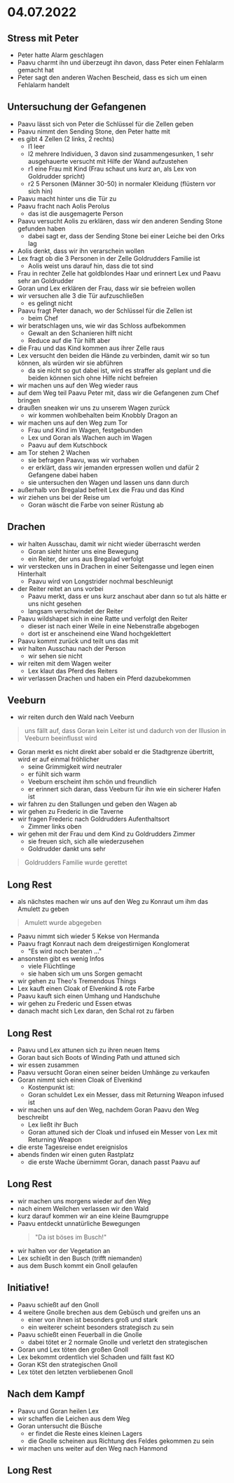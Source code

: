 # 04.07.2022
## Stress mit Peter
- Peter hatte Alarm geschlagen
- Paavu charmt ihn und überzeugt ihn davon, dass Peter einen Fehlalarm gemacht hat
- Peter sagt den anderen Wachen Bescheid, dass es sich um einen Fehlalarm handelt

## Untersuchung der Gefangenen
- Paavu lässt sich von Peter die Schlüssel für die Zellen geben
- Paavu nimmt den Sending Stone, den Peter hatte mit
- es gibt 4 Zellen (2 links, 2 rechts)
    - l1 leer
    - l2 mehrere Individuen, 3 davon sind zusammengesunken, 1 sehr ausgehauerte versucht mit Hilfe der Wand aufzustehen
    - r1 eine Frau mit Kind (Frau schaut uns kurz an, als Lex von Goldrudder spricht)
    - r2 5 Personen (Männer 30-50) in normaler Kleidung (flüstern vor sich hin)
- Paavu macht hinter uns die Tür zu
- Paavu fracht nach Aolis Perolus
    - das ist die ausgemagerte Person
- Paavu versucht Aolis zu erklären, dass wir den anderen Sending Stone gefunden haben
    - dabei sagt er, dass der Sending Stone bei einer Leiche bei den Orks lag
- Aolis denkt, dass wir ihn verarschein wollen
- Lex fragt ob die 3 Personen in der Zelle Goldrudders Familie ist
    - Aolis weist uns darauf hin, dass die tot sind
- Frau in rechter Zelle hat goldblondes Haar und erinnert Lex und Paavu sehr an Goldrudder
- Goran und Lex erklären der Frau, dass wir sie befreien wollen
- wir versuchen alle 3 die Tür aufzuschließen
    - es gelingt nicht
- Paavu fragt Peter danach, wo der Schlüssel für die Zellen ist
    - beim Chef
- wir beratschlagen uns, wie wir das Schloss aufbekommen
    - Gewalt an den Schanieren hilft nicht
    - Reduce auf die Tür hilft aber
- die Frau und das Kind kommen aus ihrer Zelle raus
- Lex versucht den beiden die Hände zu verbinden, damit wir so tun können, als würden wir sie abführen
    - da sie nicht so gut dabei ist, wird es straffer als geplant und die beiden können sich ohne Hilfe nicht befreien
- wir machen uns auf den Weg wieder raus
- auf dem Weg teil Paavu Peter mit, dass wir die Gefangenen zum Chef bringen
- draußen sneaken wir uns zu unserem Wagen zurück
    - wir kommen wohlbehalten beim Knobbly Dragon an
- wir machen uns auf den Weg zum Tor
    - Frau und Kind im Wagen, festgebunden
    - Lex und Goran als Wachen auch im Wagen
    - Paavu auf dem Kutschbock
- am Tor stehen 2 Wachen
    - sie befragen Paavu, was wir vorhaben
    - er erklärt, dass wir jemanden erpressen wollen und dafür 2 Gefangene dabei haben
    - sie untersuchen den Wagen und lassen uns dann durch
- außerhalb von Bregalad befreit Lex die Frau und das Kind
- wir ziehen uns bei der Reise um
    - Goran wäscht die Farbe von seiner Rüstung ab

## Drachen
- wir halten Ausschau, damit wir nicht wieder überrascht werden
    - Goran sieht hinter uns eine Bewegung
    - ein Reiter, der uns aus Bregalad verfolgt
- wir verstecken uns in Drachen in einer Seitengasse und legen einen Hinterhalt
    - Paavu wird von Longstrider nochmal beschleunigt
- der Reiter reitet an uns vorbei
    - Paavu merkt, dass er uns kurz anschaut aber dann so tut als hätte er uns nicht gesehen
    - langsam verschwindet der Reiter
- Paavu wildshapet sich in eine Ratte und verfolgt den Reiter
    - dieser ist nach einer Weile in eine Nebenstraße abgebogen
    - dort ist er anscheinend eine Wand hochgeklettert
- Paavu kommt zurück und teilt uns das mit
- wir halten Ausschau nach der Person
    - wir sehen sie nicht
- wir reiten mit dem Wagen weiter
    - Lex klaut das Pferd des Reiters
- wir verlassen Drachen und haben ein Pferd dazubekommen

## Veeburn
- wir reiten durch den Wald nach Veeburn
> uns fällt auf, dass Goran kein Leiter ist und dadurch von der Illusion in Veeburn beeinflusst wird
- Goran merkt es nicht direkt aber sobald er die Stadtgrenze übertritt, wird er auf einmal fröhlicher
    - seine Grimmigkeit wird neutraler
    - er fühlt sich warm
    - Veeburn erscheint ihm schön und freundlich
    - er erinnert sich daran, dass Veeburn für ihn wie ein sicherer Hafen ist
- wir fahren zu den Stallungen und geben den Wagen ab
- wir gehen zu Frederic in die Taverne
- wir fragen Frederic nach Goldrudders Aufenthaltsort
    - Zimmer links oben
- wir gehen mit der Frau und dem Kind zu Goldrudders Zimmer
    - sie freuen sich, sich alle wiederzusehen
    - Goldrudder dankt uns sehr
> Goldrudders Familie wurde gerettet

## Long Rest
- als nächstes machen wir uns auf den Weg zu Konraut um ihm das Amulett zu geben
> Amulett wurde abgegeben
- Paavu nimmt sich wieder 5 Kekse von Hermanda
- Paavu fragt Konraut nach dem dreigestirnigen Konglomerat
    - "Es wird noch beraten ..."
- ansonsten gibt es wenig Infos
    - viele Flüchtlinge
    - sie haben sich um uns Sorgen gemacht
- wir gehen zu Theo's Tremendous Things
- Lex kauft einen Cloak of Elvenkind & rote Farbe
- Paavu kauft sich einen Umhang und Handschuhe
- wir gehen zu Frederic und Essen etwas
- danach macht sich Lex daran, den Schal rot zu färben

## Long Rest
- Paavu und Lex attunen sich zu ihren neuen Items
- Goran baut sich Boots of Winding Path und attuned sich
- wir essen zusammen
- Paavu versucht Goran einen seiner beiden Umhänge zu verkaufen
- Goran nimmt sich einen Cloak of Elvenkind
    - Kostenpunkt ist:
    - Goran schuldet Lex ein Messer, dass mit Returning Weapon infused ist
- wir machen uns auf den Weg, nachdem Goran Paavu den Weg beschreibt
    - Lex ließt ihr Buch
    - Goran attuned sich der Cloak und infused ein Messer von Lex mit Returning Weapon
- die erste Tagesreise endet ereignislos
- abends finden wir einen guten Rastplatz
    - die erste Wache übernimmt Goran, danach passt Paavu auf

## Long Rest
- wir machen uns morgens wieder auf den Weg
- nach einem Weilchen verlassen wir den Wald
- kurz darauf kommen wir an eine kleine Baumgruppe
- Paavu entdeckt unnatürliche Bewegungen
    > "Da ist böses im Busch!"
- wir halten vor der Vegetation an
- Lex schießt in den Busch (trifft niemanden)
- aus dem Busch kommt ein Gnoll gelaufen

## Initiative!
- Paavu schießt auf den Gnoll
- 4 weitere Gnolle brechen aus dem Gebüsch und greifen uns an
    - einer von ihnen ist besonders groß und stark
    - ein weiterer scheint besonders strategisch zu sein
- Paavu schießt einen Feuerball in die Gnolle
    - dabei tötet er 2 normale Gnolle und verletzt den strategischen
- Goran und Lex töten den großen Gnoll
- Lex bekommt ordentlich viel Schaden und fällt fast KO
- Goran KSt den strategischen Gnoll
- Lex tötet den letzten verbliebenen Gnoll

## Nach dem Kampf
- Paavu und Goran heilen Lex
- wir schaffen die Leichen aus dem Weg
- Goran untersucht die Büsche
    - er findet die Reste eines kleinen Lagers
    - die Gnolle scheinen aus Richtung des Feldes gekommen zu sein
- wir machen uns weiter auf den Weg nach Hanmond

## Long Rest